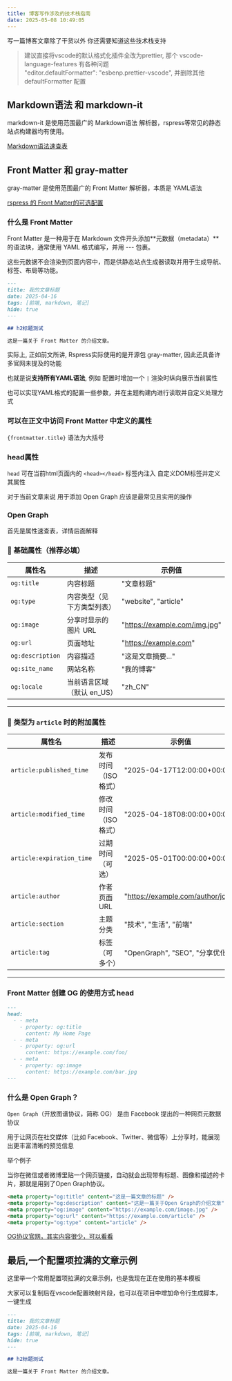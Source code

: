 ```yaml
---
title: 博客写作涉及的技术栈指南
date: 2025-05-08 10:49:05
---
```


写一篇博客文章除了干货以外 你还需要知道这些技术栈支持

> 建议直接将vscode的默认格式化插件全改为prettier, 那个 vscode-language-features 有各种问题  
> "editor.defaultFormatter": "esbenp.prettier-vscode", 并删除其他 defaultFormatter 配置

## Markdown语法 和 markdown-it

markdown-it 是使用范围最广的 Markdown语法 解析器，rspress等常见的静态站点构建器均有使用。

[Markdown语法速查表](https://markdown.com.cn/cheat-sheet.html#%E6%80%BB%E8%A7%88)

## Front Matter 和 gray-matter

gray-matter 是使用范围最广的 Front Matter 解析器，本质是 YAML语法

[rspress 的 Front Matter的可选配置](https://rspress.dev/zh/api/config/config-frontmatter)

### 什么是 Front Matter

Front Matter 是一种用于在 Markdown 文件开头添加**元数据（metadata）**的语法块，通常使用 YAML 格式编写，并用 --- 包裹。

这些元数据不会渲染到页面内容中，而是供静态站点生成器读取并用于生成导航、标签、布局等功能。

```md
---
title: 我的文章标题
date: 2025-04-16
tags: [前端, markdown, 笔记]
hide: true
---

## h2标题测试

这是一篇关于 Front Matter 的介绍文章。
```

实际上, 正如前文所讲, Rspress实际使用的是开源包 gray-matter, 因此还具备许多官网未提及的功能

也就是说**支持所有YAML语法**, 例如 配置时增加一个 `|` 渲染时纵向展示当前属性

也可以实现YAML格式的配置一些参数，并在主题构建内进行读取并自定义处理方式

### 可以在正文中访问 Front Matter 中定义的属性

`{frontmatter.title}` 语法为大括号

### head属性

`head` 可在当前html页面内的 `<head></head>` 标签内注入 自定义DOM标签并定义其属性

对于当前文章来说 用于添加 Open Graph 应该是最常见且实用的操作

### Open Graph

首先是属性速查表，详情后面解释

### 📌 基础属性（推荐必填）

| 属性名           | 描述                       | 示例值                        |
| ---------------- | -------------------------- | ----------------------------- |
| `og:title`       | 内容标题                   | "文章标题"                    |
| `og:type`        | 内容类型（见下方类型列表） | "website", "article"          |
| `og:image`       | 分享时显示的图片 URL       | "https://example.com/img.jpg" |
| `og:url`         | 页面地址                   | "https://example.com"         |
| `og:description` | 内容描述                   | "这是文章摘要..."             |
| `og:site_name`   | 网站名称                   | "我的博客"                    |
| `og:locale`      | 当前语言区域（默认 en_US） | "zh_CN"                       |

---

### 📰 类型为 `article` 时的附加属性

| 属性名                    | 描述                 | 示例值                            |
| ------------------------- | -------------------- | --------------------------------- |
| `article:published_time`  | 发布时间（ISO 格式） | "2025-04-17T12:00:00+00:00"       |
| `article:modified_time`   | 修改时间（ISO 格式） | "2025-04-18T08:00:00+00:00"       |
| `article:expiration_time` | 过期时间（可选）     | "2025-05-01T00:00:00+00:00"       |
| `article:author`          | 作者页面 URL         | "https://example.com/author/john" |
| `article:section`         | 主题分类             | "技术", "生活", "前端"            |
| `article:tag`             | 标签（可多个）       | "OpenGraph", "SEO", "分享优化"    |

---

### Front Matter 创建 OG 的使用方式 head

```md
---
head:
  - - meta
    - property: og:title
      content: My Home Page
  - - meta
    - property: og:url
      content: https://example.com/foo/
  - - meta
    - property: og:image
      content: https://example.com/bar.jpg
---
```

### 什么是 Open Graph？

`Open Graph`（开放图谱协议，简称 OG） 是由 Facebook 提出的一种网页元数据协议

用于让网页在社交媒体（比如 Facebook、Twitter、微信等）上分享时，能展现出更丰富清晰的预览信息

举个例子

当你在微信或者微博里贴一个网页链接，自动就会出现带有标题、图像和描述的卡片，那就是用到了Open Graph协议。

```html
<meta property="og:title" content="这是一篇文章的标题" />
<meta property="og:description" content="这是一篇关于Open Graph的介绍文章" />
<meta property="og:image" content="https://example.com/image.jpg" />
<meta property="og:url" content="https://example.com/article" />
<meta property="og:type" content="article" />
```

[OG协议官网，其实内容很少，可以看看](https://ogp.me/)


## 最后,一个配置项拉满的文章示例

这里举一个常用配置项拉满的文章示例，也是我现在正在使用的基本模板

大家可以复制后在vscode配置映射片段，也可以在项目中增加命令行生成脚本，一键生成

```md
---
title: 我的文章标题
date: 2025-04-16
tags: [前端, markdown, 笔记]
hide: true
---

## h2标题测试

这是一篇关于 Front Matter 的介绍文章。
```
